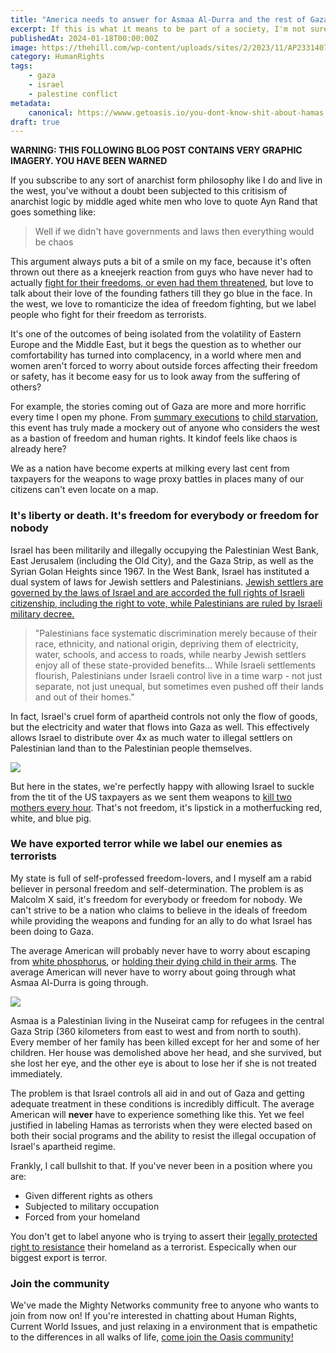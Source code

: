 ```yaml
---
title: "America needs to answer for Asmaa Al-Durra and the rest of Gaza"
excerpt: If this is what it means to be part of a society, I'm not sure I want to 
publishedAt: 2024-01-18T00:00:00Z
image: https://thehill.com/wp-content/uploads/sites/2/2023/11/AP23314071581272-e1699658258246.jpg?strip=1
category: HumanRights
tags: 
    - gaza
    - israel
    - palestine conflict
metadata:
    canonical: https://wwww.getoasis.io/you-dont-know-shit-about-hamas
draft: true
---
```


**WARNING: THIS FOLLOWING BLOG POST CONTAINS VERY GRAPHIC IMAGERY. YOU HAVE BEEN WARNED**

If you subscribe to any sort of anarchist form philosophy like I do and live in the west, you've without a doubt been subjected to this critisism of anarchist logic by middle aged white men who love to quote Ayn Rand that goes something like:

> Well if we didn't have governments and laws then everything would be chaos

This argument always puts a bit of a smile on my face, because it's often thrown out there as a kneejerk reaction from guys who have never had to actually [fight for their freedoms, or even had them threatened](/true-americans-support-gazan-freedom), but love to talk about their love of the founding fathers till they go blue in the face. In the west, we love to romanticize the idea of freedom fighting, but we label people who fight for their freedom as terrorists. 

It's one of the outcomes of being isolated from the volatility of Eastern Europe and the Middle East, but it begs the question as to whether our comfortability has turned into complacency, in a world where men and women aren't forced to worry about outside forces affecting their freedom or safety, has it become easy for us to look away from the suffering of others?

For example, the stories coming out of Gaza are more and more horrific every time I open my phone. From [summary executions](https://www.aljazeera.com/program/newsfeed/2024/1/18/video-shows-aftermath-of-a-summary-execution-of-15-men-in-a-gaza-apartment) to [child starvation](https://www.arabnews.com/node/2442861/middle-east), this event has truly made a mockery out of anyone who considers the west as a bastion of freedom and human rights. It kindof feels like chaos is already here?

We as a nation have become experts at milking every last cent from taxpayers for the weapons to wage proxy battles in places many of our citizens can't even locate on a map. 

### It's liberty or death. It's freedom for everybody or freedom for nobody

Israel has been militarily and illegally occupying the Palestinian West Bank, East Jerusalem (including the Old City), and the Gaza Strip, as well as the Syrian Golan Heights since 1967. In the West Bank, Israel has instituted a dual system of laws for Jewish settlers and Palestinians. [Jewish settlers are governed by the laws of Israel and are accorded the full rights of Israeli citizenship, including the right to vote, while Palestinians are ruled by Israeli military decree.](http://www.hrw.org/node/95061)

> "Palestinians face systematic discrimination merely because of their race, ethnicity, and national origin, depriving them of electricity, water, schools, and access to roads, while nearby Jewish settlers enjoy all of these state-provided benefits… While Israeli settlements flourish, Palestinians under Israeli control live in a time warp - not just separate, not just unequal, but sometimes even pushed off their lands and out of their homes."

In fact, Israel's cruel form of apartheid controls not only the flow of goods, but the electricity and water that flows into Gaza as well. This effectively allows Israel to distribute over 4x as much water to illegal settlers on Palestinian land than to the Palestinian people themselves. 

![](https://101.visualizingpalestine.org/sites/default/files/VP-101-03-Inequality-FINAL-AB-20190911_05.jpg)

But here in the states, we're perfectly happy with allowing Israel to suckle from the tit of the US taxpayers as we sent them weapons to [kill two mothers every hour](https://www.aljazeera.com/news/liveblog/2024/1/20/israels-war-on-gaza-live-israel-denied-70-of-aid-to-north-gaza-says-un). That's not freedom, it's lipstick in a motherfucking red, white, and blue pig.   

### We have exported terror while we label our enemies as terrorists

My state is full of self-professed freedom-lovers, and I myself am a rabid believer in personal freedom and self-determination. The problem is as Malcolm X said, it's freedom for everybody or freedom for nobody. We can't strive to be a nation who claims to believe in the ideals of freedom while providing the weapons and funding for an ally to do what Israel has been doing to Gaza. 

The average American will probably never have to worry about escaping from [white phosphorus](https://www.denverpost.com/wp-content/uploads/2016/05/20090111__MIDEAST-ISRAEL-PALESTINIANSCp1.jpg?w=600), or [holding their dying child in their arms](https://i2-prod.mirror.co.uk/incoming/article3915063.ece/ALTERNATES/n615/Gaza-Main.jpg). The average American will never have to worry about going through what Asmaa Al-Durra is going through.

![](~/assets/images/asmaa.jpeg)

Asmaa is a Palestinian living in the Nuseirat camp for refugees in the central Gaza Strip (360 kilometers from east to west and from north to south). Every member of her family has been killed except for her and some of her children. Her house was demolished above her head, and she survived, but she lost her eye, and the other eye is about to lose her if she is not treated immediately.

The problem is that Israel controls all aid in and out of Gaza and getting adequate treatment in these conditions is incredibly difficult. The average American will **never** have to experience something like this. Yet we feel justified in labeling Hamas as terrorists when they were elected based on both their social programs and the ability to resist the illegal occupation of Israel's apartheid regime. 

Frankly, I call bullshit to that. If you've never been in a position where you are:

- Given different rights as others
- Subjected to military occupation
- Forced from your homeland

You don't get to label anyone who is trying to assert their [legally protected right to resistance](https://www.aljazeera.com/opinions/2017/7/20/palestinians-have-a-legal-right-to-armed-struggle) their homeland as a terrorist. Especically when our biggest export is terror. 

### Join the community

We've made the Mighty Networks community free to anyone who wants to join from now on! If you're interested in chatting about Human Rights, Current World Issues, and just relaxing in a environment that is empathetic to the differences in all walks of life, [come join the Oasis community!](https://joinoasis.mn.co/share/uy9GF2G6bUT1mPd8?utm_source=manual)

